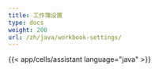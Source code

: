 ```yaml
---
title: 工作簿设置
type: docs
weight: 200
url: /zh/java/workbook-settings/
---
```

{{< app/cells/assistant language="java" >}}
